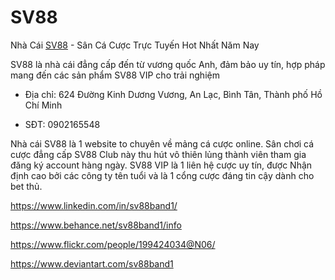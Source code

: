 # SV88

Nhà Cái [SV88](https://sv88.band/) - Sân Cá Cược Trực Tuyến Hot Nhất Năm Nay

SV88 là nhà cái đẳng cấp đến từ vương quốc Anh, đảm bảo uy tín, hợp pháp mang đến các sản phẩm SV88 VIP cho trải nghiệm

- Địa chỉ: 624 Đường Kinh Dương Vương, An Lạc, Bình Tân, Thành phố Hồ Chí Minh

- SĐT: 0902165548

Nhà cái SV88 là 1 website to chuyên về mảng cá cược online. Sân chơi cá cược đẳng cấp SV88 Club này thu hút vô thiên lủng thành viên tham gia đăng ký account hàng ngày. SV88 VIP là 1 liên hệ cược uy tín, được Nhận định cao bởi các công ty tên tuổi và là 1 cổng cược đáng tin cậy dành cho bet thủ.

https://www.linkedin.com/in/sv88band1/

https://www.behance.net/sv88band1/info

https://www.flickr.com/people/199424034@N06/

https://www.deviantart.com/sv88band1
